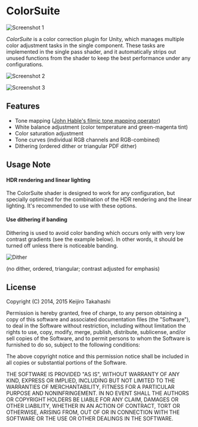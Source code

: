 ColorSuite
==========

![Screenshot 1][Screen1]

*ColorSuite* is a color correction plugin for Unity, which manages multiple
color adjustment tasks in the single component. These tasks are implemented in
the single pass shader, and it automatically strips out unused functions from
the shader to keep the best performance under any configurations.

![Screenshot 2][Screen2]

![Screenshot 3][Screen3]

Features
--------

- Tone mapping ([John Hable's filmic tone mapping operator][Hable])
- White balance adjustment (color temperature and green-magenta tint)
- Color saturation adjustment
- Tone curves (individual RGB channels and RGB-combined)
- Dithering (ordered dither or triangular PDF dither)

Usage Note
----------

#### HDR rendering and linear lighting

The ColorSuite shader is designed to work for any configuration, but specially
optimized for the combination of the HDR rendering and the linear lighting.
It's recommended to use with these options.

#### Use dithering if banding

Dithering is used to avoid color banding which occurs only with very low
contrast gradients (see the example below). In other words, it should be
turned off unless there is noticeable banding.

![Dither][Dither]

(no dither, ordered, triangular; contrast adjusted for emphasis)

License
-------

Copyright (C) 2014, 2015 Keijiro Takahashi

Permission is hereby granted, free of charge, to any person obtaining a copy of
this software and associated documentation files (the "Software"), to deal in
the Software without restriction, including without limitation the rights to
use, copy, modify, merge, publish, distribute, sublicense, and/or sell copies of
the Software, and to permit persons to whom the Software is furnished to do so,
subject to the following conditions:

The above copyright notice and this permission notice shall be included in all
copies or substantial portions of the Software.

THE SOFTWARE IS PROVIDED "AS IS", WITHOUT WARRANTY OF ANY KIND, EXPRESS OR
IMPLIED, INCLUDING BUT NOT LIMITED TO THE WARRANTIES OF MERCHANTABILITY, FITNESS
FOR A PARTICULAR PURPOSE AND NONINFRINGEMENT. IN NO EVENT SHALL THE AUTHORS OR
COPYRIGHT HOLDERS BE LIABLE FOR ANY CLAIM, DAMAGES OR OTHER LIABILITY, WHETHER
IN AN ACTION OF CONTRACT, TORT OR OTHERWISE, ARISING FROM, OUT OF OR IN
CONNECTION WITH THE SOFTWARE OR THE USE OR OTHER DEALINGS IN THE SOFTWARE.

[Hable]: http://filmicgames.com/archives/75
[Screen1]: http://keijiro.github.io/ColorSuite/robotlab.png
[Screen2]: http://keijiro.github.io/ColorSuite/photo.png
[Screen3]: http://keijiro.github.io/ColorSuite/hdr.png
[Inspector]: http://keijiro.github.io/ColorSuite/inspector.png
[Dither]: http://keijiro.github.io/ColorSuite/dither.png
